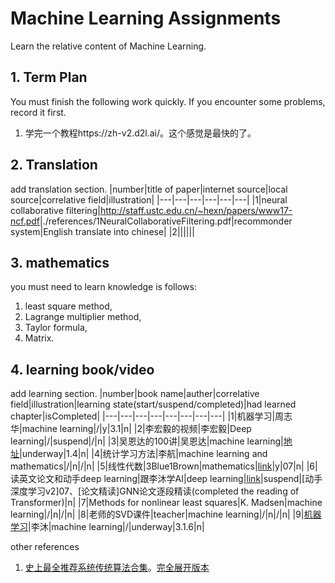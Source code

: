 # Machine Learning Assignments

Learn the relative content of Machine Learning.

## 1. Term Plan

You must finish the following work quickly. If you encounter some problems, record it first.

<!-- section read book
    机器学习-周志华 chapter 3 :done, rb1, 2022-02-25, 7d -->

1. 学完一个教程https://zh-v2.d2l.ai/。这个感觉是最快的了。
<!-- ```mermaid
gantt
    title learning task
    dateFormat YYYY-MM-DD
    %% (`excludes` accepts specific dates in YYYY-MM-DD format, days of the week ("sunday") or "weekends", but not the word "weekdays".)
    axisFormat %m-%d

    section read 5/100 papers
    5Context-aware Attention-based Data Augmentation for POI Recommendation :crit, active, rp1, 2022-03-20 , 3d
    9Theoretical impediments to machine learning :crit, active, rp2, after rp1, 3d

    section watch video
    write a PPT:crit, active, wv1, after rp2, 2d
    跟李沐学AI 斯坦福21秋季1.1:crit, active, wv2, after wv1, 3d
``` -->

## 2. Translation

add translation section.
|number|title of paper|internet source|local source|correlative field|illustration|
|---|---|---|---|---|---|
|1|neural collaborative filtering|<http://staff.ustc.edu.cn/~hexn/papers/www17-ncf.pdf>|./references/1NeuralCollaborativeFiltering.pdf|recommonder system|English translate into chinese|
|2||||||

## 3. mathematics

you must need to learn knowledge is follows:

1. least square method,
2. Lagrange multiplier method,
3. Taylor formula,
4. Matrix.

## 4. learning book/video

add learning section.
|number|book name|auther|correlative field|illustration|learning state(start/suspend/completed)|had learned chapter|isCompleted|
|---|---|---|---|---|---|---|---|
|1|机器学习|周志华|machine learning|/|y|3.1|n|
|2|李宏毅的视频|李宏毅|Deep learning|/|suspend|/|n|
|3|吴恩达的100讲|吴恩达|machine learning|[地址](https://www.bilibili.com/video/BV164411b7dx?spm_id_from=333.337.search-card.all.click)|underway|1.4|n|
|4|统计学习方法|李航|machine learning and mathematics|/|n|/|n|
|5|线性代数|3Blue1Brown|mathematics|[link](https://space.bilibili.com/88461692/?spm_id_from=333.999.0.0)|y|07|n|
|6|读英文论文和动手deep learning|跟李沐学AI|deep learning|[link](https://space.bilibili.com/1567748478/?spm_id_from=333.999.0.0)|suspend|[动手深度学习v2]07、[论文精读]GNN论文逐段精读(completed the reading of Transformer)|n|
|7|Methods for nonlinear least squares|K. Madsen|machine learning|/|n|/|n|
|8|老师的SVD课件|teacher|machine learning|/|n|/|n|
|9|[机器学习](https://zh-v2.d2l.ai/)|李沐|machine learning|/|underway|3.1.6|n|

other references

1. [史上最全推荐系统传统算法合集](https://zhuanlan.zhihu.com/p/451353072)。[完全展开版本](https://mp.weixin.qq.com/s/gUBApp37F7TRM_O36hilfg)
